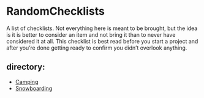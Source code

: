# RandomChecklists
A list of checklists. Not everything here is meant to be brought, but the idea is it is better to consider an item and not bring it than to never have considered it at all. This checklist is best read before you start a project and after you’re done getting ready to confirm you didn’t overlook anything.

## directory:
- [Camping](Checklists/Camping.md)
- [Snowboarding](Checklists/Snowboarding.md)
